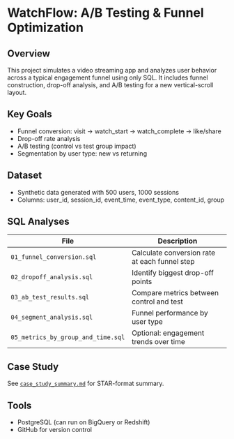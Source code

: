 # WatchFlow: A/B Testing & Funnel Optimization 

##  Overview
This project simulates a video streaming app and analyzes user behavior across a typical engagement funnel using only SQL. It includes funnel construction, drop-off analysis, and A/B testing for a new vertical-scroll layout.

## Key Goals
- Funnel conversion: visit → watch_start → watch_complete → like/share
- Drop-off rate analysis
- A/B testing (control vs test group impact)
- Segmentation by user type: new vs returning

## Dataset
- Synthetic data generated with 500 users, 1000 sessions
- Columns: user_id, session_id, event_time, event_type, content_id, group

## SQL Analyses
| File | Description |
|------|-------------|
| `01_funnel_conversion.sql` | Calculate conversion rate at each funnel step |
| `02_dropoff_analysis.sql` | Identify biggest drop-off points |
| `03_ab_test_results.sql` | Compare metrics between control and test |
| `04_segment_analysis.sql` | Funnel performance by user type |
| `05_metrics_by_group_and_time.sql` | Optional: engagement trends over time |

## Case Study
See [`case_study_summary.md`](case_study_summary.md) for STAR-format summary.

## Tools
- PostgreSQL (can run on BigQuery or Redshift)
- GitHub for version control
